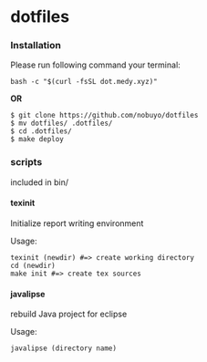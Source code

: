 # dotfiles

### Installation

Please run following command your terminal:

~~~
bash -c "$(curl -fsSL dot.medy.xyz)"
~~~

**OR**

~~~
$ git clone https://github.com/nobuyo/dotfiles
$ mv dotfiles/ .dotfiles/
$ cd .dotfiles/
$ make deploy
~~~

### scripts
included in bin/

#### texinit

Initialize report writing environment

Usage:
~~~
texinit (newdir) #=> create working directory
cd (newdir)
make init #=> create tex sources
~~~

#### javalipse

rebuild Java project for eclipse

Usage:
~~~
javalipse (directory name)
~~~